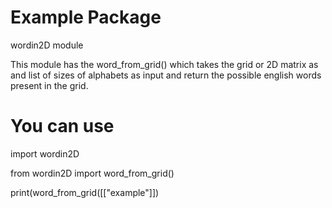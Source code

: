 # Example Package

wordin2D module

This module has the word_from_grid() which takes the grid or 2D matrix as and list of sizes of alphabets as input
and return the possible english words present in the grid.

# You can use

import wordin2D

from wordin2D import word_from_grid()

print(word_from_grid([["example"]])
